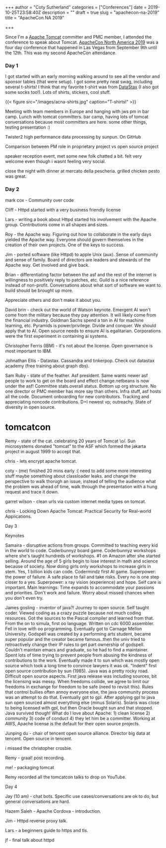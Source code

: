 +++
author = "Coty Sutherland"
categories = ["Conferences"]
date = 2019-10-25T23:58:40Z
description = ""
draft = true
slug = "apachecon-na-2019"
title = "ApacheCon NA 2019"

+++


Since I'm a [Apache Tomcat](http://tomcat.apache.org/) committer and PMC member, I attended the conference to speak about Tomcat. [ApacheCon North America 2019](https://www.apachecon.com/acna2019/index.html) was a four day conference that happened in Las Vegas from September 9th until the 12th. This was my second ApacheCon attendance.

### Day 1

I got started with an early morning walking around to see all the vendor and sponsor tables (that were setup). I got some pretty neat swag, including several t-shirts! I think that my favorite t-shirt was from [DataStax](https://www.datastax.com/) (I also got some socks too!). Lots of shirts, stickers, cool stuff.

{{< figure src="/images/acna-shirts.jpg" caption="T-shirts!" >}}

Meeting with team members in Europe and hanging with jws pm in bar camp. Lunch with tomcat committers. bar camp, having lots of tomcat conversations because most committers are here. some other things, testing presentation :)

Twister2 high performance data processing by sunpun. On GitHub

Comparison between PM role in proprietary project vs open source project

speaker reception event, met some new folk chatted a bit. felt very welcome even though i wasnt feeling very social.

close the night with dinner at mercato della pescheria. grilled chicken pesto was great.

### Day 2

mark cox - Community over code

Cliff - Httpd started with a very business friendly license

Lars - writing a book about Httpd started his involvement with the Apache group. Contributions come in all shapes and sizes.

Roy - the Apache way. Figuring out how to collaborate in the early days yielded the Apache way. Everyone should govern themselves in the creation of their own projects. One of the keys to success.

Jim - ported software (like Httpd) to apple Unix (aux).  Sense of community and sense of family. Board of directors are leaders and stewards of the Apache way. Get involved and give back.

Brian - differentiating factor between the asf and the rest of the internet is willingness to positively reply to patches, etc. Guild is a nice reference instead of non-profit. Conversations about what sort of software we want to build should be brought up more.

Appreciate others and don't make it about you.

David brin - check out the world of Watson keynote. Emergent AI won't come from the military because they pay attention. It will likely come from the financial industry. Goldman Sachs spend a ton in AI for machine learning, etc. Pyramids is power/privilege. Divide and conquer. We should apply that to AI. Open source needs to ensure AI is egalitarian. Corporations were the first experiment in containing ai systems.

Christopher Ferris (IBM) - it's not about the license. Open governance is most important to IBM.

Johnathan Ellis - Datastax. Cassandra and tinkerpop. Check out datastax academy (free training about graph dbs).

Sam Ruby - state of the feather. Asf president. Same wants newer asf people to work to get on the board and effect change.netbeans is now under the asf! Committee stats.overall status. Bottom up org structure. No one director or PMC member has more say than others. Infra stuff, asf hosts all the code. Document onboarding for new contributors. Tracking and appreciating noncode contributions. D+I newest vp; outreachy. State of diversity in open source.

# tomcatcon

Remy - state of the cat. celebrating 20 years of Tomcat \o/. Sun microsystems donated "tomcat" to the ASF which formed the jakarta project in august 1999 to accept that.

chris - lets encrypt apache tomcat.

coty - (me) finished 20 mins early :( need to add some more interesting stuff maybe something about classloader leaks. and change the perspective to walk thorugh an issue, instead of telling the audience what the problem was ahead of time, walk through the presentation with a hung request and trace it down.

garret wilson - clean urls via custom internet media types on tomcat.

chris - Locking Down Apache Tomcat: Practical Security for Real-world Applications.

Day 3

Keynotes

Samaira - disruptive actions from groups. Committed to teaching every kid in the world to code. Coderbunnyz board game. Coderbunnyz workshops where she's taught hundreds of workshops. #1 on Amazon after she started selling. Around the age of 5 girls begin to lose interest in math and science because of society. Now doing girls only workshops to increase girls in stem. Yes, 1 billion kids can code. Codermindz first AI game. Superpower: the power of failure. A safe place to fail and take risks. Every no is one step closer to a yes. Superpower: x ray vision (experience) and hope. Self care is important. Main learnings: Time expands to accommodate your passions and priorities. Don't work and failure. Worry about missed chances when you don't even try.

James gosling - inventor of java?! Journey to open source. Self taught coder. Viewed coding as a crazy puzzle because not much coding resources. Got the sources to the Pascal compiler and learned from that. From the on to simula, first oo language. Written on cdc 6000 assembler. Fell in love with oo programming. Eventually got to Carnage Mellon University. Godspell was created by a performing arts student, became super popular and the creator became famous..then the univ tried to retroactively change their IP rules to get part ownership of godspell. Couldn't maintain emacs and graduate, so he had to find a maintainer. Spent lots of time trying to prevent people from abusing the kindness of contributions to the work. Eventually made it to sun which was mostly open source which took a long time to convince lawyers it was ok. "Indent" first open source contribution by sun (1985).  Java was a pretty rocky road. Difficult open source aspects. First java release was including sources, bit the licensing was messy. When freedoms collide, we agree to limit our freedoms in exchange for freedom to be safe (need to revisit this). Rules that control bullies often annoy everyone else, the java community process was an attempt to do that. Eventually got to gpl. After applying gpl to java sun open sourced almost everything else (minus Solaris). Solaris was close to being licensed with gpl, but then Oracle bought sun and that stopped. Java survived though! What do I love about Apache: 1) clean license 2) community 3) code of conduct 4) they let him be a committer. Working at AWS, Apache license is the default for their open source projects.

Junping du - chair of tencent open source alliance. Director big data at tencent. Open source in tencent.

i missed the christopher crosbie.

Remy - graal! post recording.

me! - packaging tomcat

Remy recorded all the tomcatcon talks to drop on YouTube.

Day 4

Jay (10 am) - chat bots. Specific use cases/conversations are ok to do, but general conversations are hard.

Hazem Saleh - Apache Cordova - introduction.

Jim - Httpd reverse proxy talk.

Lars - a beginners guide to https and tls.

jf - final talk about httpd

